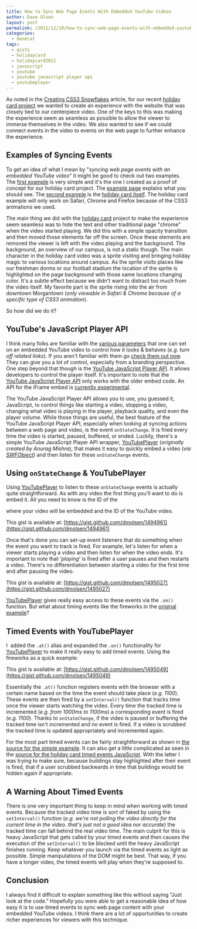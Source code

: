 ```yaml
---
title: How to Sync Web Page Events With Embedded YouTube Videos
author: Dave Olsen
layout: post
permalink: /2011/12/19/how-to-sync-web-page-events-with-embedded-youtube-videos
categories:
  - General
tags:
  - gists
  - holidaycard
  - holidaycard2011
  - javascript
  - youtube
  - youtube javascript player api
  - youtubeplayer
---
```

As noted in the [Creating CSS3 Snowflakes][1] article, for our recent [holiday card project][2] we wanted to create an experience with the website that was closely tied to our centerpiece video. One of the keys to this was making the experience seem as seamless as possible to allow the viewer to immerse themselves in the video. We also wanted to see if we could connect events in the video to events on the web page to further enhance the experience.

## Examples of Syncing Events

To get an idea of what I mean by "*syncing web page events with an embedded YouTube video*" it might be good to check out two examples. The [first example][3] is very simple and it's the one I created as a proof of concept for our holiday card project. The [example page][3] explains what you should see. The [second example][2] is the [holiday card itself][2]. The holiday card example will only work on Safari, Chrome and Firefox because of the CSS3 animations we used.

The main thing we did with the [holiday card][2] project to make the experience seem seamless was to hide the text and other traditional page "chrome" when the video started playing. We did this with a simple opacity transition and then moved those elements far off the screen. Once these elements are removed the viewer is left with the video playing and the background. The background, an overview of our campus, is not a static though. The main character in the holiday card video was a sprite visiting and bringing holiday magic to various locations around campus. As the sprite visits places like our freshman dorms or our football stadium the location of the sprite is highlighted on the page background with those same locations changing color. It's a subtle effect because we didn't want to distract too much from the video itself. My favorite part is the sprite rising into the air from downtown Morgantown (*only viewable in Safari & Chrome because of a specific type of CSS3 animation*).

So how did we do it?

## YouTube's JavaScript Player API

I think many folks are familiar with the [various parameters][4] that one can set on an embedded YouTube video to control how it looks & behaves (*e.g. turn off related links*). If you aren't familiar with them go [check them out now][4]. They can give you a lot of control, especially from a branding perspective. One step beyond that though is the [YouTube JavaScript Player API][5]. It allows developers to control the player itself. It's important to note that the [YouTube JavaScript Player API][5] only works with the older embed code. An API for the iFrame embed is [currently experimental][6].

The YouTube JavaScript Player API allows you to use, you guessed it, JavaScript, to control things like starting a video, stopping a video, changing what video is playing in the player, playback quality, and even the player volume. While those things are useful, the best feature of the YouTube JavaScript Player API, especially when looking at syncing actions between a web page and video, is the event `onStateChange`. It is fired every time the video is started, paused, buffered, or ended. Luckily, there's a simple YouTube JavaScript Player API wrapper, [YouTubePlayer][7] (*originally created by Anurag Mishra*), that makes it easy to quickly embed a video (*via [SWFObject][8]*) and then listen for these `onStateChange` events.

## Using `onStateChange` & YouTubePlayer

Using [YouTubePlayer][7] to listen to these `onStateChange` events is actually quite straightforward. As with any video the first thing you'll want to do is embed it. All you need to know is the ID of the <div> where your video will be embedded and the ID of the YouTube video.

<script src="https://gist.github.com/dmolsen/1494961.js"></script>
<noscript>This gist is available at: [https://gist.github.com/dmolsen/1494961](https://gist.github.com/dmolsen/1494961)</noscript>

Once that's done you can set-up event listeners that do something when the event you want to track is fired. For example, let's listen for when a viewer starts playing a video and then listen for when the video ends. It's important to note that ‘*playing*‘ is fired after a user pauses and then restarts a video. There's no differentiation between starting a video for the first time and after pausing the video.

<script src="https://gist.github.com/dmolsen/1495027.js"></script>
<noscript>This gist is available at: [https://gist.github.com/dmolsen/1495027](https://gist.github.com/dmolsen/1495027)</noscript>

[YouTubePlayer][7] gives really easy access to these events via the `.on()` function. But what about timing events like the fireworks in the [original example][3]?

## Timed Events with YouTubePlayer

I  added the `.at()` alias and expanded the `.on()` functionality for [YouTubePlayer][7] to make it really easy to add timed events. Using the fireworks as a quick example:

<script src="https://gist.github.com/dmolsen/1495049.js"></script>
<noscript>This gist is available at: [https://gist.github.com/dmolsen/1495049](https://gist.github.com/dmolsen/1495049)</noscript>

Essentially the `.at()` function registers events with the browser with a certain name based on the time the event should take place (*e.g. 1100*). These events are then fired by a `setInterval()` function that tracks time once the viewer starts watching the video. Every time the tracked time is incremented (*e.g. from 1000ms to 1100ms*) a corresponding event is fired (*e.g. 1100*). Thanks to `onStateChange`, if the video is paused or buffering the tracked time isn't incremented and no event is fired. If a video is scrubbed the tracked time is updated appropriately and incremented again.

For the most part timed events can be fairly straightforward as shown in [the source for the simple example][9]. It can also get a little complicated as seen in the [source for the holiday card timed events JavaScript][10]. With the latter I was trying to make sure, because buildings stay highlighted after their event is fired, that if a user scrubbed backwards in time that buildings would be hidden again if appropriate.

## A Warning About Timed Events

There is one very important thing to keep in mind when working with timed events. Because the tracked video time is sort of faked by using the `setInterval()` function (*e.g. we're not polling the video directly for the current time in the video. that's just not a good idea nor accurate*) the tracked time can fall behind the real video time. The main culprit for this is heavy JavaScript that gets called by your timed events and then causes the execution of the `setInterval()` to be blocked until the heavy JavaScript finishes running. Keep whatever you launch via the timed events as light as possible. Simple manipulations of the DOM might be best. That way, if you have a longer video, the timed events will play when they're supposed to.

## Conclusion

I always find it difficult to explain something like this without saying "Just look at the code." Hopefully you were able to get a reasonable idea of how easy it is to use timed events to sync web page content with your embedded YouTube videos. I think there are a lot of opportunities to create richer experiences for viewers with this technique.

 [1]: http://www.dmolsen.com/mobile-in-higher-ed/2011/12/19/creating-css3-snowflakes/
 [2]: http://happyholidays.wvu.edu/
 [3]: http://dmolsen.com/youtube-player/
 [4]: http://code.google.com/apis/youtube/player_parameters.html
 [5]: http://code.google.com/apis/youtube/js_api_reference.html
 [6]: http://code.google.com/apis/youtube/iframe_api_reference.html
 [7]: https://github.com/dmolsen/YoutubePlayer
 [8]: http://code.google.com/p/swfobject/
 [9]: https://github.com/dmolsen/YoutubePlayer/blob/master/scripts/example.js
 [10]: https://gist.github.com/1495085